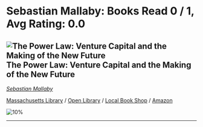 # Sebastian Mallaby:  Books Read 0 / 1, Avg Rating: 0.0 

## ![The Power Law: Venture Capital and the Making of the New Future](https://covers.openlibrary.org/b/isbn/978-0525559993-M.jpg) The Power Law: Venture Capital and the Making of the New Future
*[Sebastian Mallaby](../authors/SebastianMallaby)*

[Massachusetts Library](https://library.minlib.net/search/i=978-0525559993) / [Open Library](https://openlibrary.org/isbn/978-0525559993) / [Local Book Shop](https://bookshop.org/book/978-0525559993) / [Amazon](https://smile.amazon.com/dp/052555999X)

![10%](https://progress-bar.dev/10) 



---

